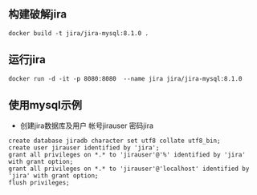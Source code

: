 ## 构建破解jira
```
docker build -t jira/jira-mysql:8.1.0 .
```
## 运行jira
```
docker run -d -it -p 8080:8080  --name jira jira/jira-mysql:8.1.0 
```
## 使用mysql示例
* 创建jira数据库及用户 帐号jirauser 密码jira
``` 
create database jiradb character set utf8 collate utf8_bin;
create user jirauser identified by 'jira';
grant all privileges on *.* to 'jirauser'@'%' identified by 'jira' with grant option;
grant all privileges on *.* to 'jirauser'@'localhost' identified by 'jira' with grant option;
flush privileges;
```



